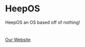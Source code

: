 # HeepOS
HeepOS an OS based off of nothing!
#
[Our Website](https://introduction-to-heepos.heeptek.repl.co/)
